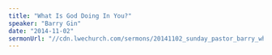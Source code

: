 ```yaml
---
title: "What Is God Doing In You?"
speaker: "Barry Gin"
date: "2014-11-02"
sermonUrl: "//cdn.lwechurch.com/sermons/20141102_sunday_pastor_barry_what_is_god_doing_in_you.mp3"
---
```

